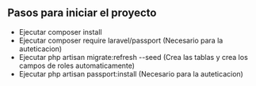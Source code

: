 ## Pasos para iniciar el proyecto

- Ejecutar composer install
- Ejecutar composer require laravel/passport (Necesario para la auteticacion)
- Ejecutar php artisan migrate:refresh --seed (Crea las tablas y crea los campos de roles automaticamente)
- Ejecutar php artisan passport:install (Necesario para la auteticacion)

